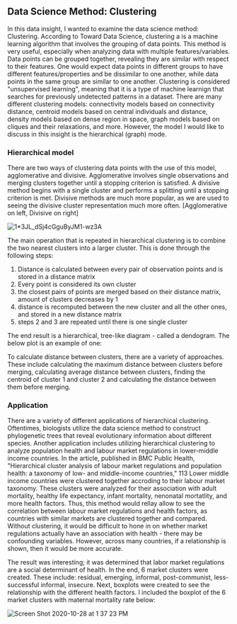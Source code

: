 ## Data Science Method: Clustering

  In this data insight, I wanted to examine the data science method: Clustering. According to Toward Data Science, clustering a is a machine learning algorithm that involves the grouping of data points. This method is very useful, especially when analyzing data with multiple features/variables. Data points can be grouped together, revealing they are similar with respect to their features. One would expect data points in different groups to have different features/properties and be dissimilar to one another, while data points in the same group are similar to one another. Clustering is considered "unsupervised learning", meaning that it is a type of machine learnign that searches for previously undetected patterns in a dataset. There are many different clustering models: connectivity models based on connectivity distance, centroid models based on central individuals and distance, density models based on dense region in space, graph models based on cliques and their relaxations, and more. However, the model I would like to discuss in this insight is the hierarchical (graph) mode. 
  
  ### Hierarchical model
  
  There are two ways of clustering data points with the use of this model, agglomerative and divisive. Agglomerative involves single observations and merging clusters together until a stopping criterion is satisfied. A divisive method begins with a single cluster and performs a splitting until a stopping criterion is met. Divisive methods are much more popular, as we are used to seeing the divisive cluster representation much more often. [Agglomerative on left, Divisive on right]
  
  ![1*3JL_dSj4cGguByJM1-wz3A](https://user-images.githubusercontent.com/60228374/97467123-3ee57000-191a-11eb-8477-e2f136fa18de.png)
  
  The main operation that is repeated in hierarchical clustering is to combine the two nearest clusters into a larger cluster. This is done through the following steps:
  
  1. Distance is calculated between every pair of observation points and is stored in a distance matrix
  2. Every point is considered its own cluster
  3. the closest pairs of points are merged based on their distance matrix, amount of clusters decreases by 1
  4. distance is recomputed between the new cluster and all the other ones, and stored in a new distance matrix
  5. steps 2 and 3 are repeated until there is one single cluster
  
  The end result is a hierarchical, tree-like diagram - called a dendogram. The below plot is an example of one:
  

  
  To calculate distance between clusters, there are a variety of approaches. These include calculating the maximum distance between clusters before merging, calculating average distance between clusters, finding the centroid of cluster 1 and cluster 2 and calculating the distance between them before merging. 
  
  ### Application
  
  There are a variety of different applications of hierarchical clustering. Oftentimes, biologists utilize the data science method to construct phylogenetic trees that reveal evolutionary information about different species. Another application includes utilizing hierarchical clustering to analyze population health and labour market regulations in lower-middle income countries. In the article, published in BMC Public Health, "Hierarchical cluster analysis of labour market regulations and population health: a taxonomy of low- and middle-income countries," 113 Lower middle income countries were clustered together accroding to their labour market taxonomy. These clusters were analyzed for their association with adult mortality, healthy life expectancy, infant mortality, nenonatal mortatlity, and more health factors. Thus, this method would rellay allow to see the correlation between labour market regulations and health factors, as countries with similar markets are clustered together and compared. Without clustering, it would be difficult to hone in on whether market regulations actually have an association with health - there may be confounding variables. However, across many countries, if a relationship is shown, then it would be more accurate. 
  
  The result was interesting; it was determined that labor market regulations are a social determinant of health. In the end, 6 market clusters were created. These include: residual, emerging, informal, post-communist, less-successful informal, insecure. Next, boxplots were created to see the relationship with the different health factors. I included the boxplot of the 6 market clusters with maternal mortality rate below:
  
  ![Screen Shot 2020-10-28 at 1 37 23 PM](https://user-images.githubusercontent.com/60228374/97474885-f7afad00-1922-11eb-8363-095f0fe03687.png)

